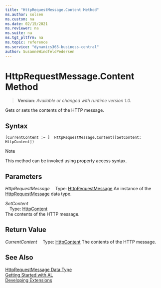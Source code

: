 ```yaml
---
title: "HttpRequestMessage.Content Method"
ms.author: solsen
ms.custom: na
ms.date: 02/15/2021
ms.reviewer: na
ms.suite: na
ms.tgt_pltfrm: na
ms.topic: reference
ms.service: "dynamics365-business-central"
author: SusanneWindfeldPedersen
---
```

[//]: # (START>DO_NOT_EDIT)
[//]: # (IMPORTANT:Do not edit any of the content between here and the END>DO_NOT_EDIT.)
[//]: # (Any modifications should be made in the .xml files in the ModernDev repo.)
# HttpRequestMessage.Content Method
> **Version**: _Available or changed with runtime version 1.0._

Gets or sets the contents of the HTTP message.


## Syntax
```
[CurrentContent := ]  HttpRequestMessage.Content([SetContent: HttpContent])
```
> [!NOTE]
> This method can be invoked using property access syntax.
## Parameters
*HttpRequestMessage*
&emsp;Type: [HttpRequestMessage](httprequestmessage-data-type.md)
An instance of the [HttpRequestMessage](httprequestmessage-data-type.md) data type.

*SetContent*  
&emsp;Type: [HttpContent](../httpcontent/httpcontent-data-type.md)  
The contents of the HTTP message.  


## Return Value
*CurrentContent*
&emsp;Type: [HttpContent](../httpcontent/httpcontent-data-type.md)
The contents of the HTTP message.


[//]: # (IMPORTANT: END>DO_NOT_EDIT)
## See Also
[HttpRequestMessage Data Type](httprequestmessage-data-type.md)  
[Getting Started with AL](../../devenv-get-started.md)  
[Developing Extensions](../../devenv-dev-overview.md)